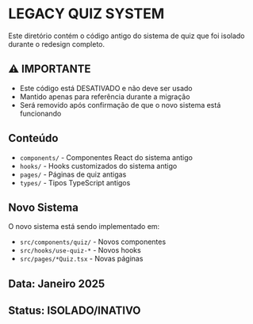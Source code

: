 # LEGACY QUIZ SYSTEM

Este diretório contém o código antigo do sistema de quiz que foi isolado durante o redesign completo.

## ⚠️ IMPORTANTE
- Este código está DESATIVADO e não deve ser usado
- Mantido apenas para referência durante a migração
- Será removido após confirmação de que o novo sistema está funcionando

## Conteúdo
- `components/` - Componentes React do sistema antigo
- `hooks/` - Hooks customizados do sistema antigo  
- `pages/` - Páginas de quiz antigas
- `types/` - Tipos TypeScript antigos

## Novo Sistema
O novo sistema está sendo implementado em:
- `src/components/quiz/` - Novos componentes
- `src/hooks/use-quiz-*` - Novos hooks
- `src/pages/*Quiz.tsx` - Novas páginas

## Data: Janeiro 2025
## Status: ISOLADO/INATIVO